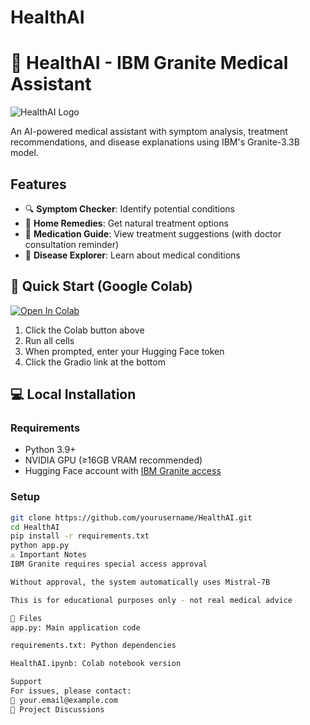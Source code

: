 # HealthAI
# 🏥 HealthAI - IBM Granite Medical Assistant

![HealthAI Logo](https://via.placeholder.com/800x400?text=HealthAI+Interface+Screenshot)

An AI-powered medical assistant with symptom analysis, treatment recommendations, and disease explanations using IBM's Granite-3.3B model.

## Features
- 🔍 **Symptom Checker**: Identify potential conditions
- 🌿 **Home Remedies**: Get natural treatment options
- 💊 **Medication Guide**: View treatment suggestions (with doctor consultation reminder)
- 💬 **Disease Explorer**: Learn about medical conditions

## 🚀 Quick Start (Google Colab)
[![Open In Colab](https://colab.research.google.com/assets/colab-badge.svg)](https://colab.research.google.com/github/OmPranithSai/HealthAI/)

1. Click the Colab button above
2. Run all cells
3. When prompted, enter your Hugging Face token
4. Click the Gradio link at the bottom

## 💻 Local Installation
### Requirements
- Python 3.9+
- NVIDIA GPU (≥16GB VRAM recommended)
- Hugging Face account with [IBM Granite access](https://huggingface.co/ibm-granite/granite-3.3-2b-instruct)

### Setup
```bash
git clone https://github.com/yourusername/HealthAI.git
cd HealthAI
pip install -r requirements.txt
python app.py
⚠️ Important Notes
IBM Granite requires special access approval

Without approval, the system automatically uses Mistral-7B

This is for educational purposes only - not real medical advice

📂 Files
app.py: Main application code

requirements.txt: Python dependencies

HealthAI.ipynb: Colab notebook version

Support
For issues, please contact:
📧 your.email@example.com
💬 Project Discussions
